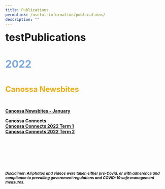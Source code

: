 ```yaml
---
title: Publications
permalink: /useful-information/publications/
description: ""
---
```

<font size="6"><b>testPublications</b></font>

<br>

<font size=6 color="#7daadf"><b>2022</b></font>

<br>

<font size=5 color="#eeac0d"><b>Canossa Newsbites<b></font>

<br>

[Canossa Newsbites - January](/files/Newsbites/Canossa%20Newsbites%20Jan%202022.pdf)





**Canossa Connects**<br>
[Canossa Connects 2022 Term 1](/files/Canossa%20Connects%202022%20Term%201.pdf)<br>
[Canossa Connects 2022 Term 2](/files/Canossa%20Connects%202022%20Term%202-compressed.pdf)



<br><br><br><br><br><br>
<sup><em>Disclaimer: All photos and videos were taken either pre-Covid, or with adherence and compliance to prevailing government regulations and COVID-19 safe management measures.</em></sup>